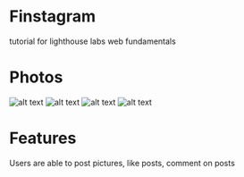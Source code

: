 # Finstagram
tutorial for lighthouse labs web fundamentals

# Photos
![alt text](https://snag.gy/tvn67P.jpg)
![alt text](https://snag.gy/1Ghdse.jpg)
![alt text](https://snag.gy/43xSwt.jpg)
![alt text](https://snag.gy/aHkDKo.jpg)
# Features
Users are able to post pictures, like posts, comment on posts
